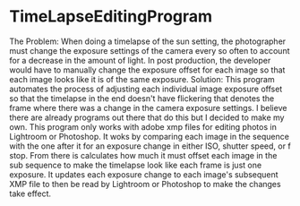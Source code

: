 # TimeLapseEditingProgram

The Problem:
When doing a timelapse of the sun setting, the photographer must change the exposure settings of the camera every so often to account for a decrease in the amount of light.
In post production, the developer would have to manually change the exposure offset for each image so that each image looks like it is of the same exposure.
Solution:
This program automates the process of adjusting each individual image exposure offset so that the timelapse in the end doesn't have flickering that denotes the frame
where there was a change in the camera exposure settings. I believe there are already programs out there that do this but I decided to make my own.
This program only works with adobe xmp files for editing photos in Lightroom or Photoshop. It woks by comparing each image in the sequence with the one after it 
for an exposure change in either ISO, shutter speed, or f stop. From there is calculates how much it must offset each image in the sub sequence to make the timelapse look like
each frame is just one exposure. It updates each exposure change to each image's subsequent XMP file to then be read by Lightroom or Photoshop to make the changes take effect.
